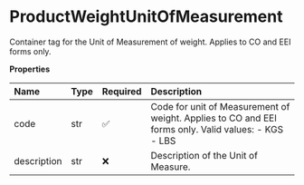 # ProductWeightUnitOfMeasurement

Container tag for the Unit of Measurement of weight. Applies to CO and EEI forms only.

**Properties**

| Name        | Type | Required | Description                                                                                         |
| :---------- | :--- | :------- | :-------------------------------------------------------------------------------------------------- |
| code        | str  | ✅       | Code for unit of Measurement of weight. Applies to CO and EEI forms only. Valid values: - KGS - LBS |
| description | str  | ❌       | Description of the Unit of Measure.                                                                 |

<!-- This file was generated by liblab | https://liblab.com/ -->
